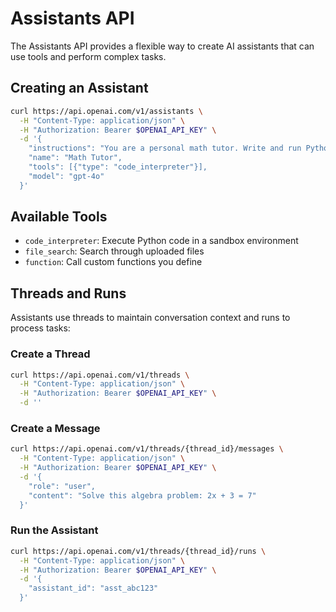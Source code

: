 # Assistants API

The Assistants API provides a flexible way to create AI assistants that can use tools and perform complex tasks.

## Creating an Assistant

```bash
curl https://api.openai.com/v1/assistants \
  -H "Content-Type: application/json" \
  -H "Authorization: Bearer $OPENAI_API_KEY" \
  -d '{
    "instructions": "You are a personal math tutor. Write and run Python code to solve math problems.",
    "name": "Math Tutor",
    "tools": [{"type": "code_interpreter"}],
    "model": "gpt-4o"
  }'
```

## Available Tools

- `code_interpreter`: Execute Python code in a sandbox environment
- `file_search`: Search through uploaded files
- `function`: Call custom functions you define

## Threads and Runs

Assistants use threads to maintain conversation context and runs to process tasks:

### Create a Thread
```bash
curl https://api.openai.com/v1/threads \
  -H "Content-Type: application/json" \
  -H "Authorization: Bearer $OPENAI_API_KEY" \
  -d ''
```

### Create a Message
```bash
curl https://api.openai.com/v1/threads/{thread_id}/messages \
  -H "Content-Type: application/json" \
  -H "Authorization: Bearer $OPENAI_API_KEY" \
  -d '{
    "role": "user",
    "content": "Solve this algebra problem: 2x + 3 = 7"
  }'
```

### Run the Assistant
```bash
curl https://api.openai.com/v1/threads/{thread_id}/runs \
  -H "Content-Type: application/json" \
  -H "Authorization: Bearer $OPENAI_API_KEY" \
  -d '{
    "assistant_id": "asst_abc123"
  }'
```